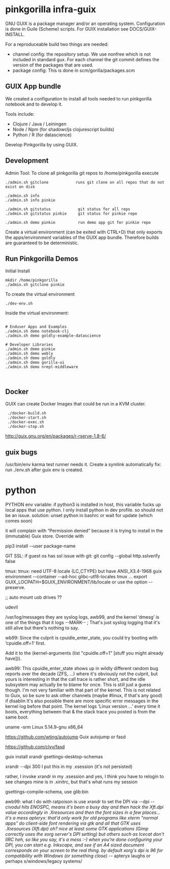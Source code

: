 # pinkgorilla infra-guix

GNU GUIX is a package manager and/or an operating system.
Configuration is done in Guile (Scheme) scripts.
For GUIX installation see DOCS/GUIX-INSTALL.

For a reproduceable build two things are needed:
- channel config: the repository setup. We use nonfree which is
not included in standard gux. For each channel the git commit 
defines the version of the packages that are used.
- package config: This is done in scm/gorilla/packages.scm
  


## GUIX App bundle

We created a configuration to install all tools needed to 
run pinkgorilla notebook and to develop it.

Tools include:
- Clojure / Java / Leiningen 
- Node / Npm (for shadowcljs clojurescript builds)
- Python / R (for datascience)

Develop Pinkgorilla by using GUIX.

## Development

Admin Tool: To clone all pinkgorilla git repos to /home/pinkgorilla execute

```
./admin.sh gitclone            runs git clone on all repos that do not exist on disk

./admin.sh info 
./admin.sh info pinkie

./admin.sh gitstatus            git status for all reps
./admin.sh gitstatus pinkie     git status for pinkie repo

./admin.sh demo pinkie          run demo app git for pinkie repo
```

Create a virtual environment (can be exited with CTRL+D)
that only exports the apps/environment variables of the GUIX app bundle.
Therefore builds are guaranteed to be deterministic.

## Run Pinkgorilla Demos

Initial Install
```
mkdir /home/pinkgorilla
./admin.sh gitclone pinkie
```

To create the virtual environment
```
./dev-env.sh 

```

Inside the virtual environment:
```

# Enduser Apps and Examples
./admin.sh demo notebook-clj  
./admin.sh demo goldly-example-datascience 

# Developer Libraries
./admin.sh demo pinkie
./admin.sh demo webly
./admin.sh demo goldly
./admin.sh demo gorilla-ui
./admin.sh demo nrepl-middleware
          
          
```


## Docker 

GUIX can create Docker Images that could be run in a KVM cluster.

```
 ./docker-build.sh
 ./docker-start.sh
 ./docker-exec.sh
 ./docker-stop.sh
```

http://guix.gnu.org/en/packages/r-rserve-1.8-6/



## guix bugs

/usr/bin/env
karma test runner needs it. Create a symlink automatically
fix: run ./env.sh after guix env is created.

# python

PYTHON env variable: if python3 is installed in host, this variable
fucks up local apps that use python. I only install python in dev 
profile. so should not be an issue. solution: unset python in bashrc
or wait for update (which comes soon)

it will complain with “Permission denied” because it is trying to install in the (immutable) Guix store. Override with

pip3 install --user package-name


GIT SSL: if guest os has ssl issue with git:
git config --global http.sslverify false


tmux:
tmux: need UTF-8 locale (LC_CTYPE) but have ANSI_X3.4-1968
guix environment --container --ad-hoc glibc-utf8-locales tmux …
export GUIX_LOCPATH=$GUIX_ENVIRONMENT/lib/locale
or use the option --preserve.







;; auto mount usb drives ??

udevil


/var/log/messages
they are syslog logs, awb99, and the kernel ‘dmesg’ is one of the things that it logs
--MARK-- ;   That's just syslog logging that it's still alive but there's nothing to say.

wb99: Since the culprit is cpuidle_enter_state, you could try booting with ‘cpuidle.off=1’ first.

Add it to the (kernel-arguments (list "cpuidle.off=1" [stuff you might already have])).

awb99: This cpuidle_enter_state shows up in wildly different random bug reports over the decade (ZFS, …) where it's obviously not the culprit, but yours is interesting in that the call trace is rather short, and the idle subsystem may actually be to blame for once.  This is still just a guess though.  I'm not very familiar with that part of the kernel.  This is not related to Guix, so be sure to ask other channels (maybe #linux, if that's any good) if disablin It's also possible there are more specific error messages in the kernel log before that point.  The kernel logs ‘Linux version …’ every time it boots, everything between that & the stack trace you posted is from the same boot.

uname -srm
Linux 5.14.9-gnu x86_64



https://github.com/wting/autojump
Guix  autojump or fasd

https://github.com/clvv/fasd

guix install xrandr gsettings-desktop-schemas

xrandr --dpi 300
 I put this in my .xsession (it's not persisted)

rather, I invoke xrandr in my .xsession
and yes, I think you have to relogin to see changes
mine is in .xinitrc, but that's what runs my session

gsettings-compile-schema, use glib:bin

<apteryx> awb99: what I do with ratpoison is use xrandr to set the DPI via --dpi
-*- civodul hits ENOSPC, means it's been a busy day
<apteryx> and then hack the Xft.dpi value accordingly in .Xresources
<apteryx> and then the font sizes in a few places... it's a mess
<civodul> apteryx: that'd only work for old programs like xterm
<civodul> "normal apps" do client-side font rendering via gtk and all that
<apteryx> GTK uses .Xresources
<apteryx> (Xft.dpi)
<civodul> oh? nice
<apteryx> at least some GTK applications (Gimp correctly uses the xorg server's DPI setting)
<apteryx> but others such as Icecat don't
<apteryx> IIRC
<civodul> heh, so like you say, it's a mess :-)
<apteryx> when you're done configuring your DPI, you can start e.g. Inkscape,
 and see if an A4 sized document corresponds on your screen to the real thing.
<apteryx> by default xorg's dpi is 96 for compatibility with Windows (or something close)
-*- apteryx laughs
<apteryx> or perhaps s/windows/legacy systems/

